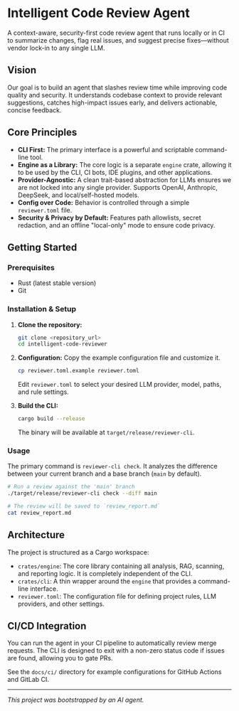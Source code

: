 # Intelligent Code Review Agent

A context-aware, security-first code review agent that runs locally or in CI to summarize changes, flag real issues, and suggest precise fixes—without vendor lock-in to any single LLM.

## Vision

Our goal is to build an agent that slashes review time while improving code quality and security. It understands codebase context to provide relevant suggestions, catches high-impact issues early, and delivers actionable, concise feedback.

## Core Principles

- **CLI First:** The primary interface is a powerful and scriptable command-line tool.
- **Engine as a Library:** The core logic is a separate `engine` crate, allowing it to be used by the CLI, CI bots, IDE plugins, and other applications.
- **Provider-Agnostic:** A clean trait-based abstraction for LLMs ensures we are not locked into any single provider. Supports OpenAI, Anthropic, DeepSeek, and local/self-hosted models.
- **Config over Code:** Behavior is controlled through a simple `reviewer.toml` file.
- **Security & Privacy by Default:** Features path allowlists, secret redaction, and an offline "local-only" mode to ensure code privacy.

## Getting Started

### Prerequisites

- Rust (latest stable version)
- Git

### Installation & Setup

1.  **Clone the repository:**
    ```bash
    git clone <repository_url>
    cd intelligent-code-reviewer
    ```

2.  **Configuration:**
    Copy the example configuration file and customize it.
    ```bash
    cp reviewer.toml.example reviewer.toml
    ```
    Edit `reviewer.toml` to select your desired LLM provider, model, paths, and rule settings.

3.  **Build the CLI:**
    ```bash
    cargo build --release
    ```
    The binary will be available at `target/release/reviewer-cli`.

### Usage

The primary command is `reviewer-cli check`. It analyzes the difference between your current branch and a base branch (`main` by default).

```bash
# Run a review against the 'main' branch
./target/release/reviewer-cli check --diff main

# The review will be saved to `review_report.md`
cat review_report.md
```

## Architecture

The project is structured as a Cargo workspace:

-   `crates/engine`: The core library containing all analysis, RAG, scanning, and reporting logic. It is completely independent of the CLI.
-   `crates/cli`: A thin wrapper around the `engine` that provides a command-line interface.
-   `reviewer.toml`: The configuration file for defining project rules, LLM providers, and other settings.

## CI/CD Integration

You can run the agent in your CI pipeline to automatically review merge requests. The CLI is designed to exit with a non-zero status code if issues are found, allowing you to gate PRs.

See the `docs/ci/` directory for example configurations for GitHub Actions and GitLab CI.

---

*This project was bootstrapped by an AI agent.*

